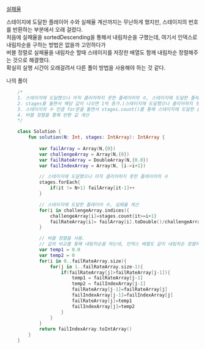 [실패율](https://programmers.co.kr/learn/courses/30/lessons/42889)

스테이지에 도달한 플레이어 수와 실패율 계산까지는 무난하게 했지만, 스테이지의 번호를 반환하는 부분에서 오래 걸렸다.</br>
처음에 실패율을 sortedDescending을 통해서 내림차순을 구했는데, 여기서 인덱스로 내림차순을 구하는 방법은 없을까 고민하다가</br>
버블 정렬로 실패율을 내림차순 할때 스테이지를 저장한 배열도 함께 내림차순 정렬해주는 것으로 해결했다.</br>
확실히 실행 시간이 오래걸려서 다른 풀이 방법을 사용해야 하는 것 같다.

나의 풀이
```kotlin
    /*
    1. 스테이지에 도달했으나 아직 클리어하지 못한 플레이어의 수, 스테이지에 도달한 플레이어 수, 실패율, 실패율의 인덱스(스테이지) 배열을 생성
    2. stages를 돌면서 해당 값이 나오면 1씩 증가.(스테이지에 도달했으나 클리어하지 못한 플레이어 수 계산)
    3. 스테이지의 수 만큼 for문을 돌면서 stages.count()를 통해 스테이지에 도달한 플레이어 수를 구하고, 바로 실패율을 계산
    4. 버블 정렬을 통해 반환 값 계산
    */

    class Solution {
        fun solution(N: Int, stages: IntArray): IntArray {
            
            var failArray = Array(N,{0})
            var challengeArray = Array(N,{0})
            var failRateArray = DoubleArray(N,{0.0})
            var failIndexArray = Array(N, {i->i+1})

            // 스테이지에 도달했으나 아직 클리어하지 못한 플레이어의 수
            stages.forEach{
                if(it != N+1) failArray[it-1]++
            }

            // 스테이지에 도달한 플레이어 수, 실패율 계산
            for(i in challengeArray.indices){
                challengeArray[i]=stages.count{it>=i+1}
                failRateArray[i]= failArray[i].toDouble()/challengeArray[i].toDouble()
            }

            // 버블 정렬을 사용.
            // 값의 비교를 통해 내림차순을 하는데, 인덱스 배열도 같이 내림차순 정렬하여 반환
            var temp1 = 0.0
            var temp2 = 0
            for(i in 0..failRateArray.size){
                for(j in 1..failRateArray.size-1){
                    if(failRateArray[j]>failRateArray[j-1]){
                        temp1 = failRateArray[j-1]
                        temp2 = failIndexArray[j-1]
                        failRateArray[j-1]=failRateArray[j]
                        failIndexArray[j-1]=failIndexArray[j]
                        failRateArray[j]=temp1
                        failIndexArray[j]=temp2
                    }
                }
            }
            return failIndexArray.toIntArray()
        }
    }
```